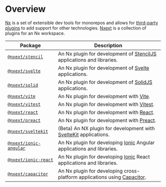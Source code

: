 # Overview

[Nx](https://nx.dev/) is a set of extensible dev tools for monorepos and allows
for [third-party plugins](https://nx.dev/nx-community) to add support for other
technologies. [Nxext](https://github.com/nxext/nx-extensions) is a collection of plugins for an Nx workspace.

| Package                                                | Description                                                                                              |
| ------------------------------------------------------ | -------------------------------------------------------------------------------------------------------- |
| [`@nxext/stencil`](../stencil/overview)                | An Nx plugin for development of [StencilJS](https://stenciljs.com/) applications and libraries.          |
| [`@nxext/svelte`](../svelte/overview)                  | An Nx plugin for development of [Svelte](https://svelte.dev/) applications.                              |
| [`@nxext/solid`](../solid/overview)                    | An Nx plugin for development of [SolidJS](https://www.solidjs.com/) applications.                        |
| [`@nxext/vite`](../vite/overview)                      | An Nx plugin for development with [Vite](https://vitejs.dev/).                                           |
| [`@nxext/vitest`](../vitest/overview)                  | An Nx plugin for development with [Vitest](https://vitest.dev/).                                         |
| [`@nxext/react`](../react/overview)                    | An Nx plugin for development with [React](https://reactjs.org/).                                         |
| [`@nxext/preact`](../preact/overview)                  | An Nx plugin for development with [Preact](https://reactjs.org/).                                        |
| [`@nxext/sveltekit`](../sveltekit/overview)            | (Beta) An NX plugin for development with [SvelteKit](https://kit.svelte.dev/) applications.              |
| [`@nxext/ionic-angular`](../ionic-angular/overview.md) | An Nx plugin for developing [Ionic](https://ionicframework.com/docs) Angular applications and libraries. |
| [`@nxext/ionic-react`](../ionic-react/overview.md)     | An Nx plugin for developing [Ionic](https://ionicframework.com/docs) React applications and libraries.   |
| [`@nxext/capacitor`](../capacitor/overview.md)         | An Nx plugin for developing cross-platform applications using [Capacitor](https://capacitorjs.com/docs). |
